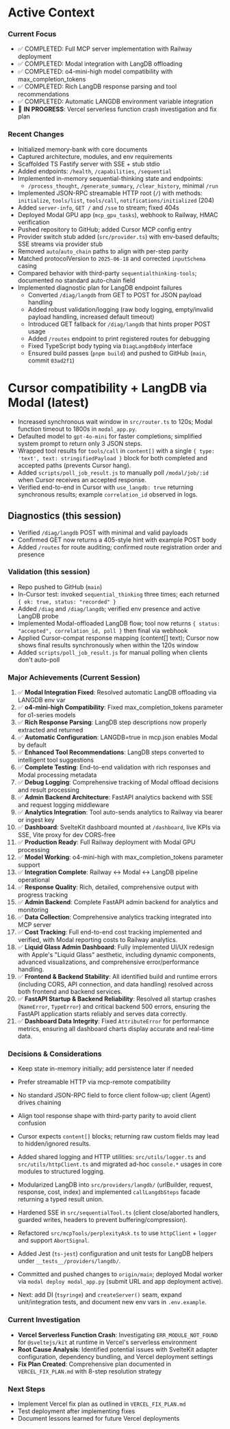 # Active Context

### Current Focus
- ✅ COMPLETED: Full MCP server implementation with Railway deployment
- ✅ COMPLETED: Modal integration with LangDB offloading 
- ✅ COMPLETED: o4-mini-high model compatibility with max_completion_tokens
- ✅ COMPLETED: Rich LangDB response parsing and tool recommendations
- ✅ COMPLETED: Automatic LANGDB environment variable integration
- 🔄 **IN PROGRESS**: Vercel serverless function crash investigation and fix plan

### Recent Changes
- Initialized memory-bank with core documents
- Captured architecture, modules, and env requirements
- Scaffolded TS Fastify server with SSE + stub stdio
- Added endpoints: `/health`, `/capabilities`, `/sequential`
- Implemented in-memory sequential-thinking state and endpoints:
  - `/process_thought`, `/generate_summary`, `/clear_history`, minimal `/run`
- Implemented JSON-RPC streamable HTTP root (`/`) with methods: `initialize`, `tools/list`, `tools/call`, `notifications/initialized` (204)
- Added `server-info`, `GET /` and `/sse` to stream; fixed 404s
- Deployed Modal GPU app (`mcp_gpu_tasks`), webhook to Railway, HMAC verification
- Pushed repository to GitHub; added Cursor MCP config entry
- Provider switch stub added (`src/provider.ts`) with env-based defaults; SSE streams via provider stub
- Removed `auto`/`auto_chain` paths to align with per-step parity
- Matched protocolVersion to `2025-06-18` and corrected `inputSchema` casing
- Compared behavior with third-party `sequentialthinking-tools`; documented no standard auto-chain field
 - Implemented diagnostic plan for LangDB endpoint failures
   - Converted `/diag/langdb` from GET to POST for JSON payload handling
   - Added robust validation/logging (raw body logging, empty/invalid payload handling, increased default timeout)
   - Introduced GET fallback for `/diag/langdb` that hints proper POST usage
   - Added `/routes` endpoint to print registered routes for debugging
   - Fixed TypeScript body typing via `DiagLangdbBody` interface
   - Ensured build passes (`pnpm build`) and pushed to GitHub (`main`, commit `03ad2f1`)

# Cursor compatibility + LangDB via Modal (latest)
- Increased synchronous wait window in `src/router.ts` to 120s; Modal function timeout to 1800s in `modal_app.py`.
- Defaulted model to `gpt-4o-mini` for faster completions; simplified system prompt to return only 3 JSON steps.
- Wrapped tool results for `tools/call` in `content[]` with a single `{ type: 'text', text: stringifiedPayload }` block for both completed and accepted paths (prevents Cursor hang).
- Added `scripts/poll_job_result.js` to manually poll `/modal/job/:id` when Cursor receives an accepted response.
- Verified end-to-end in Cursor with `use_langdb: true` returning synchronous results; example `correlation_id` observed in logs.

## Diagnostics (this session)
- Verified `/diag/langdb` POST with minimal and valid payloads
- Confirmed GET now returns a 405-style hint with example POST body
- Added `/routes` for route auditing; confirmed route registration order and presence

### Validation (this session)
- Repo pushed to GitHub (`main`)
- In-Cursor test: invoked `sequential_thinking` three times; each returned `{ ok: true, status: "recorded" }`
 - Added `/diag` and `/diag/langdb`; verified env presence and active LangDB probe
 - Implemented Modal-offloaded LangDB flow; tool now returns `{ status: "accepted", correlation_id, poll }` then final via webhook
  - Applied Cursor-compat response mapping (content[] text); Cursor now shows final results synchronously when within the 120s window
  - Added `scripts/poll_job_result.js` for manual polling when clients don't auto-poll

### Major Achievements (Current Session)
1. ✅ **Modal Integration Fixed**: Resolved automatic LangDB offloading via LANGDB env var
2. ✅ **o4-mini-high Compatibility**: Fixed max_completion_tokens parameter for o1-series models  
3. ✅ **Rich Response Parsing**: LangDB step descriptions now properly extracted and returned
4. ✅ **Automatic Configuration**: LANGDB=true in mcp.json enables Modal by default
5. ✅ **Enhanced Tool Recommendations**: LangDB steps converted to intelligent tool suggestions
6. ✅ **Complete Testing**: End-to-end validation with rich responses and Modal processing metadata
7. ✅ **Debug Logging**: Comprehensive tracking of Modal offload decisions and result processing
8. ✅ **Admin Backend Architecture**: FastAPI analytics backend with SSE and request logging middleware
9. ✅ **Analytics Integration**: Tool auto-sends analytics to Railway via bearer or ingest key
10. ✅ **Dashboard**: SvelteKit dashboard mounted at `/dashboard`, live KPIs via SSE, Vite proxy for dev CORS-free
11. ✅ **Production Ready**: Full Railway deployment with Modal GPU processing
12. ✅ **Model Working**: o4-mini-high with max_completion_tokens parameter support
13. ✅ **Integration Complete**: Railway ↔ Modal ↔ LangDB pipeline operational
14. ✅ **Response Quality**: Rich, detailed, comprehensive output with progress tracking
15. ✅ **Admin Backend**: Complete FastAPI admin backend for analytics and monitoring
16. ✅ **Data Collection**: Comprehensive analytics tracking integrated into MCP server
17. ✅ **Cost Tracking**: Full end-to-end cost tracking implemented and verified, with Modal reporting costs to Railway analytics.
18. ✅ **Liquid Glass Admin Dashboard**: Fully implemented UI/UX redesign with Apple's "Liquid Glass" aesthetic, including dynamic components, advanced visualizations, and comprehensive error/performance handling.
19. ✅ **Frontend & Backend Stability**: All identified build and runtime errors (including CORS, API connection, and data handling) resolved across both frontend and backend services.
20. ✅ **FastAPI Startup & Backend Reliability**: Resolved all startup crashes (`NameError`, `TypeError`) and critical backend 500 errors, ensuring the FastAPI application starts reliably and serves data correctly.
21. ✅ **Dashboard Data Integrity**: Fixed `AttributeError` for performance metrics, ensuring all dashboard charts display accurate and real-time data.

### Decisions & Considerations
- Keep state in-memory initially; add persistence later if needed
- Prefer streamable HTTP via mcp-remote compatibility
- No standard JSON-RPC field to force client follow-up; client (Agent) drives chaining
- Align tool response shape with third-party parity to avoid client confusion
- Cursor expects `content[]` blocks; returning raw custom fields may lead to hidden/ignored results.

- Added shared logging and HTTP utilities: `src/utils/logger.ts` and `src/utils/httpClient.ts` and migrated ad-hoc `console.*` usages in core modules to structured logging.
- Modularized LangDB into `src/providers/langdb/` (urlBuilder, request, response, cost, index) and implemented `callLangdbSteps` facade returning a typed result union.
- Hardened SSE in `src/sequentialTool.ts` (client close/aborted handlers, guarded writes, headers to prevent buffering/compression).
- Refactored `src/mcpTools/perplexityAsk.ts` to use `httpClient` + `logger` and support `AbortSignal`.
- Added Jest (`ts-jest`) configuration and unit tests for LangDB helpers under `__tests__/providers/langdb/`.
- Committed and pushed changes to `origin/main`; deployed Modal worker via `modal deploy modal_app.py` (submit URL and app deployment active).
- Next: add DI (`tsyringe`) and `createServer()` seam, expand unit/integration tests, and document new env vars in `.env.example`.

### Current Investigation
- **Vercel Serverless Function Crash**: Investigating `ERR_MODULE_NOT_FOUND` for `@sveltejs/kit` at runtime in Vercel's serverless environment
- **Root Cause Analysis**: Identified potential issues with SvelteKit adapter configuration, dependency bundling, and Vercel deployment settings
- **Fix Plan Created**: Comprehensive plan documented in `VERCEL_FIX_PLAN.md` with 8-step resolution strategy

### Next Steps
- Implement Vercel fix plan as outlined in `VERCEL_FIX_PLAN.md`
- Test deployment after implementing fixes
- Document lessons learned for future Vercel deployments
